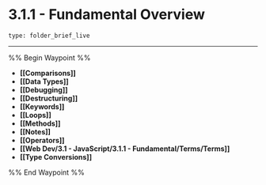 # 3.1.1 - Fundamental Overview
 
```ccard
type: folder_brief_live
```
 
---

%% Begin Waypoint %%
- **[[Comparisons]]**
- **[[Data Types]]**
- **[[Debugging]]**
- **[[Destructuring]]**
- **[[Keywords]]**
- **[[Loops]]**
- **[[Methods]]**
- **[[Notes]]**
- **[[Operators]]**
- **[[Web Dev/3.1 - JavaScript/3.1.1 - Fundamental/Terms/Terms]]**
- **[[Type Conversions]]**

%% End Waypoint %%
